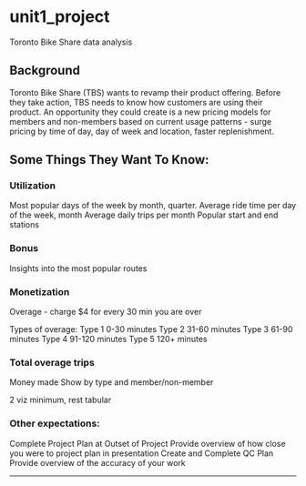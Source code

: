 # unit1_project
Toronto Bike Share data analysis

## Background

Toronto Bike Share (TBS) wants to revamp their product offering. Before they take action, TBS needs to know how customers are using their product. An opportunity they could create is a new pricing models for members and non-members based on current usage patterns - surge pricing by time of day, day of week and location, faster replenishment. 

## Some Things They Want To Know:

### Utilization
Most popular days of the week by month, quarter.
Average ride time per day of the week, month
Average daily trips per month
Popular start and end stations

### Bonus
Insights into the most popular routes

### Monetization
Overage - charge $4 for every 30 min you are over 

Types of overage: 
Type 1  0-30 minutes
Type 2  31-60 minutes
Type 3  61-90 minutes
Type 4  91-120 minutes
Type 5 120+ minutes
    
    
### Total overage trips
Money made 
Show by type and member/non-member


2 viz minimum, rest tabular

### Other expectations:
Complete Project Plan at Outset of Project 
Provide overview of how close you were to project plan in presentation
Create and Complete QC Plan 
Provide overview of the accuracy of your work
********************************************************************************
